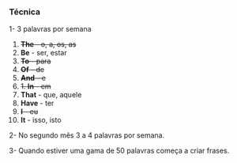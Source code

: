 ### Técnica 
1- 3 palavras por semana
1. ~~**The** - o, a, os, as~~
2. **Be** - ser, estar
3. ~~**To** - para~~
4. ~~**Of** - de~~
5. ~~**And** - e~~
6. ~~1. **In** - em~~
2. **That** - que, aquele
3. **Have** - ter
4. ~~**I** - eu~~
5. **It** - isso, isto

2-  No segundo mês 3 a 4 palavras por semana.

3- Quando estiver uma gama de 50 palavras começa a criar frases.


